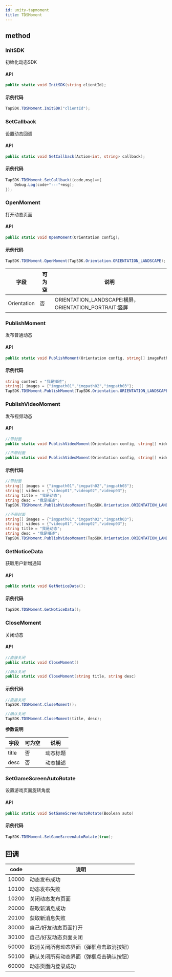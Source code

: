 ```yaml
---
id: unity-tapmoment
title: TDSMoment
---
```

## method


### InitSDK
初始化动态SDK

#### API

```c#
public static void InitSDK(string clientId);
```

#### 示例代码

```c#
TapSDK.TDSMoment.InitSDK("clientId");
```

### SetCallback
设置动态回调

#### API

```c#
public static void SetCallback(Action<int, string> callback);
```

#### 示例代码

```c#
TapSDK.TDSMoment.SetCallback((code,msg)=>{
    Debug.Log(code+"---"+msg);
});
```

<!-- ### SetLoginToken
设置登录信息

#### API

```c#
public static void SetLoginToken(string accessToken);
```

#### 示例代码

```c#
TapSDK.TDSLogin.GetCurrentAccessToken((token)=>{
    TapSDK.TDSMoment.SetLoginToken(token.toJSON());
});
``` -->

### OpenMoment
打开动态页面

#### API

```c#
public static void OpenMoment(Orientation config);
```

#### 示例代码

```c#
TapSDK.TDSMoment.OpenMoment(TapSDK.Orientation.ORIENTATION_LANDSCAPE);
```

| 字段     | 可为空 | 说明                                                   |
| ------ | --- | ---------------------------------------------------- |
| Orientation | 否   |ORIENTATION_LANDSCAPE:横屏，ORIENTATION_PORTRAIT:竖屏 |

### PublishMoment
发布普通动态

#### API

```c#
public static void PublishMoment(Orientation config, string[] imagePaths, string content);
```

#### 示例代码

```c#
string content = "我是描述";
string[] images = {"imgpath01","imgpath02","imgpath03"};
TapSDK.TDSMoment.PublishMoment(TapSDK.Orientation.ORIENTATION_LANDSCAPE, images, content);
```

### PublishVideoMoment
发布视频动态

#### API

```c#
//带封面
public static void PublishVideoMoment(Orientation config, string[] videoPaths, string[] imagePaths, string title, string desc)

//不带封面
public static void PublishVideoMoment(Orientation config, string[] videoPaths, string title, string desc)
```

#### 示例代码

```c#
//带封面
string[] images = {"imgpath01","imgpath02","imgpath03"};
string[] videos = {"videop01","videop02","videop03"};
string title = "我是动态";
string desc = "我是描述";
TapSDK.TDSMoment.PublishVideoMoment(TapSDK.Orientation.ORIENTATION_LANDSCAPE, videos,images,title,desc);

//不带封面
string[] images = {"imgpath01","imgpath02","imgpath03"};
string[] videos = {"videop01","videop02","videop03"};
string title = "我是动态";
string desc = "我是描述";
TapSDK.TDSMoment.PublishVideoMoment(TapSDK.Orientation.ORIENTATION_LANDSCAPE, videos,title,desc);
```

### GetNoticeData
获取用户新增通知

#### API

```c#
public static void GetNoticeData();
```

#### 示例代码

```c#
TapSDK.TDSMoment.GetNoticeData();
```

### CloseMoment
关闭动态

#### API

```c#
//直接关闭
public static void CloseMoment()

//确认关闭
public static void CloseMoment(string title, string desc)
```

#### 示例代码

```c#
//直接关闭
TapSDK.TDSMoment.CloseMoment();

//确认关闭
TapSDK.TDSMoment.CloseMoment(title, desc);
```

**参数说明**

| 字段      | 可为空 | 说明   |
| ------- | --- | ---- |
| title   | 否   | 动态标题 |
| desc | 否   | 动态描述 |

### SetGameScreenAutoRotate
设置游戏页面旋转角度

#### API

```c#
public static void SetGameScreenAutoRotate(Boolean auto)
```

#### 示例代码

```c#
TapSDK.TDSMoment.SetGameScreenAutoRotate(true);
```

## 回调
| code | 说明       |
| --- | -------- |
| 10000   | 动态发布成功     |
| 10100   | 动态发布失败     |
| 10200   | 关闭动态发布页面     |
| 20000   | 获取新消息成功 |
| 20100   | 获取新消息失败 |
| 30000   | 自己/好友动态页面打开 |
| 30100   | 自己/好友动态页面关闭 |
| 50000   | 取消关闭所有动态界面（弹框点击取消按钮） |
| 50100   | 确认关闭所有动态界面（弹框点击确认按钮） |
| 60000   | 动态页面内登录成功 |

